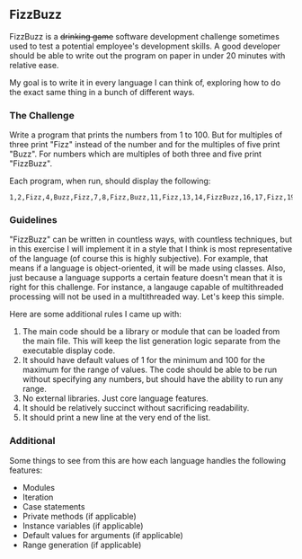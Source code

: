 ## FizzBuzz

FizzBuzz is a ~~drinking game~~ software development challenge sometimes used to test a potential employee's development skills. A good developer should be able to write out the program on paper in under 20 minutes with relative ease.

My goal is to write it in every language I can think of, exploring how to do the exact same thing in a bunch of different ways.

### The Challenge

Write a program that prints the numbers from 1 to 100. But for multiples of three print "Fizz" instead of the number and for the multiples of five print "Buzz". For numbers which are multiples of both three and five print "FizzBuzz".

Each program, when run, should display the following:

```
1,2,Fizz,4,Buzz,Fizz,7,8,Fizz,Buzz,11,Fizz,13,14,FizzBuzz,16,17,Fizz,19,Buzz,Fizz,22,23,Fizz,Buzz,26,Fizz,28,29,FizzBuzz,31,32,Fizz,34,Buzz,Fizz,37,38,Fizz,Buzz,41,Fizz,43,44,FizzBuzz,46,47,Fizz,49,Buzz,Fizz,52,53,Fizz,Buzz,56,Fizz,58,59,FizzBuzz,61,62,Fizz,64,Buzz,Fizz,67,68,Fizz,Buzz,71,Fizz,73,74,FizzBuzz,76,77,Fizz,79,Buzz,Fizz,82,83,Fizz,Buzz,86,Fizz,88,89,FizzBuzz,91,92,Fizz,94,Buzz,Fizz,97,98,Fizz,Buzz
```

### Guidelines

"FizzBuzz" can be written in countless ways, with countless techniques, but in this exercise I will implement it in a style that I think is most representative of the language (of course this is highly subjective). For example, that means if a language is object-oriented, it will be made using classes. Also, just because a language supports a certain feature doesn't mean that it is right for this challenge. For instance, a langauge capable of multithreaded processing will not be used in a multithreaded way. Let's keep this simple.

Here are some additional rules I came up with:

1. The main code should be a library or module that can be loaded from the main file. This will keep the list generation logic separate from the executable display code.
2. It should have default values of 1 for the minimum and 100 for the maximum for the range of values. The code should be able to be run without specifying any numbers, but should have the ability to run any range.
3. No external libraries. Just core language features.
4. It should be relatively succinct without sacrificing readability.
5. It should print a new line at the very end of the list.

### Additional

Some things to see from this are how each language handles the following features:

* Modules
* Iteration
* Case statements
* Private methods (if applicable)
* Instance variables (if applicable)
* Default values for arguments (if applicable)
* Range generation (if applicable)